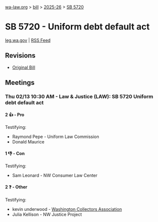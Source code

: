 [wa-law.org](/) > [bill](/bill/) > [2025-26](/bill/2025-26/) > [SB 5720](/bill/2025-26/sb/5720/)

# SB 5720 - Uniform debt default act
[leg.wa.gov](https://app.leg.wa.gov/billsummary?BillNumber=5720&Year=2025&Initiative=false) | [RSS Feed](./rss.xml)

## Revisions
* [Original Bill](1/)

## Meetings
### Thu 02/13 10:30 AM - Law & Justice (LAW): SB 5720 Uniform debt default act
#### 2 👍 - Pro
Testifying:
* Raymond Pepe - Uniform Law Commission
* Donald Maurice

#### 1 👎 - Con
Testifying:
* Sam Leonard - NW Consumer Law Center

#### 2 ❓ - Other
Testifying:
* kevin underwood - [Washington Collectors Association](/org/washington_collectors_association/)
* Julia Kellison - NW Justice Project
